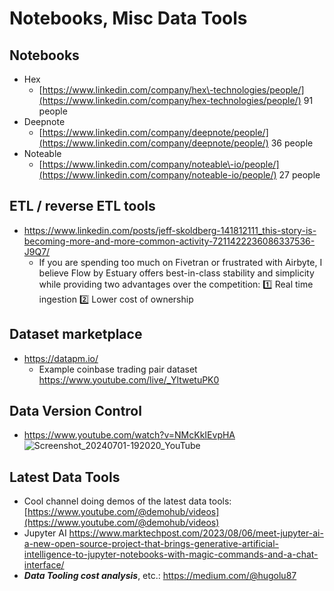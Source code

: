 # Notebooks, Misc Data Tools

## Notebooks

- Hex
    - [https://www.linkedin.com/company/hex\-technologies/people/](https://www.linkedin.com/company/hex-technologies/people/) 91 people
- Deepnote
    - [https://www.linkedin.com/company/deepnote/people/](https://www.linkedin.com/company/deepnote/people/) 36 people
- Noteable
    - [https://www.linkedin.com/company/noteable\-io/people/](https://www.linkedin.com/company/noteable-io/people/) 27 people

## ETL / reverse ETL tools

- https://www.linkedin.com/posts/jeff-skoldberg-141812111_this-story-is-becoming-more-and-more-common-activity-7211422236086337536-J9Q7/
    - If you are spending too much on Fivetran or frustrated with Airbyte, I believe Flow by Estuary offers best-in-class stability and simplicity while providing two advantages over the competition:
        1️⃣ Real time ingestion
        2️⃣ Lower cost of ownership

## Dataset marketplace

- https://datapm.io/
    - Example coinbase trading pair dataset https://www.youtube.com/live/_YltwetuPK0

## Data Version Control

- https://www.youtube.com/watch?v=NMcKkIEvpHA
![Screenshot_20240701-192020_YouTube](https://github.com/huang-pan/modern-data-stack-2023/assets/10567714/21d92f66-530e-43d5-81b7-a9e343eff0ef)

## Latest Data Tools

- Cool channel doing demos of the latest data tools: [https://www.youtube.com/@demohub/videos](https://www.youtube.com/@demohub/videos)
- Jupyter AI https://www.marktechpost.com/2023/08/06/meet-jupyter-ai-a-new-open-source-project-that-brings-generative-artificial-intelligence-to-jupyter-notebooks-with-magic-commands-and-a-chat-interface/
- ***Data Tooling cost analysis***, etc.: https://medium.com/@hugolu87
